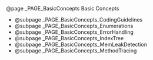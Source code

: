 @page _PAGE_BasicConcepts Basic Concepts

- @subpage _PAGE_BasicConcepts_CodingGuidelines
- @subpage _PAGE_BasicConcepts_Enumerations
- @subpage _PAGE_BasicConcepts_ErrorHandling
- @subpage _PAGE_BasicConcepts_IndexTree
- @subpage _PAGE_BasicConcepts_MemLeakDetection
- @subpage _PAGE_BasicConcepts_MethodTracing

